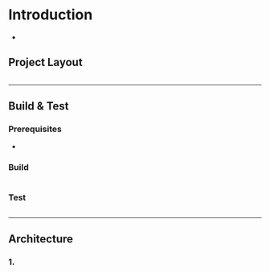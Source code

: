 # Introduction
* 

## Project Layout
```

```

---

## Build & Test
### Prerequisites
* 

### Build
```
```

### Test
```
```

---

## Architecture
### 1.